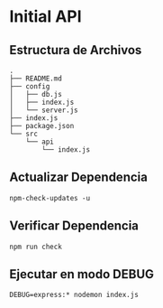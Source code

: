# Initial API

## Estructura de Archivos

```text
.
├── README.md
├── config
│   ├── db.js
│   ├── index.js
│   └── server.js
├── index.js
├── package.json
└── src
    └── api
        └── index.js
```

## Actualizar Dependencia

```
npm-check-updates -u
```

## Verificar Dependencia

```
npm run check
```
## Ejecutar en modo DEBUG

```
DEBUG=express:* nodemon index.js
```